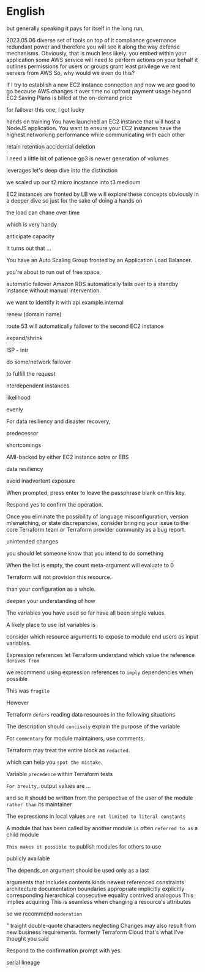 # English

but generally speaking it pays for itself in the long run,

2023.05.06
diverse set of tools
on top of it
compliance
governance
redundant power
and therefore
you will see it along the way
defense mechanisms.
Obviously, that is much less likely.
you embed within your application
some AWS service will need to perform actions on your behalf
it outlines permissions for users or groups
grant least privilege
we rent servers from AWS
So, why would we even do this?

if I try to establish a new EC2 instance connection
and now we are good to go
because AWS changes it over time
no upfront payment
usage beyond EC2 Saving Plans is billed at the on-demand price

for failover
this one, I got lucky

hands on training
You have launched an EC2 instance that will host a NodeJS application.
You want to ensure your EC2 instances have the highest networking performance while communicating with each other

retain
retention
accidential deletion

I need a little bit of patience
gp3 is newer generation of volumes

leverages
let's deep dive into the distinction

we scaled up our t2.micro incstance into t3.medioum

EC2 instances are fronted by LB
we will explore these concepts obviously in a deeper dive
so just for the sake of doing a hands on

the load can chane over time

which is very handy

anticipate
capacity

It turns out that ...

You have an Auto Scaling Group fronted by an Application Load Balancer.

 you're about to run out of free space,

automatic failover
Amazon RDS automatically fails over to a standby instance without manual intervention.

we want to identify it with api.example.internal

renew (domain name)

route 53 will automatically failover to the second EC2 instance

expand/shrink

ISP - intr

do some/network failover

 to fulfill the request

 nterdependent instances

 likelihood

 evenly

For data resiliency and disaster recovery,

predecessor

shortcomings

AMI-backed by either EC2 instance sotre or EBS

data resiliency

avoid inadvertent exposure

When prompted, press enter to leave the passphrase blank on this key.

Respond yes to confirm the operation.

Once you eliminate the possibility of language misconfiguration, version mismatching, or state discrepancies, consider bringing your issue to the core Terraform team or Terraform provider community as a bug report.

unintended changes

you should let someone know that you intend to do something

When the list is empty, the count meta-argument will evaluate to 0

Terraform will not provision this resource.

than your configuration as a whole.

deepen your understanding of how

The variables you have used so far have all been single values.

A likely place to use list variables is

 consider which resource arguments to expose to module end users as input variables.

Expression references let Terraform understand which value the reference `derives from`

 we recommend using expression references to `imply` dependencies when possible

 This was `fragile`

 However

 Terraform `defers` reading data resources in the following situations

The description should `concisely` explain the purpose of the variable

For `commentary` for module maintainers, use comments.

Terraform may treat the entire block as `redacted`.

which can help you `spot the mistake`.

Variable `precedence` within Terraform tests

`For brevity,` output values are ...

and so it should be written from the perspective of the user of the module `rather than` its maintainer

The expressions in local values `are not limited to literal constants`

A module that has been called by another module `is` often `referred to as` a child module

`This makes it possible to` publish modules for others to use

publicly available

The depends_on argument should be used only as a last

arguments
that
includes
contents
kinds
newest
referenced
constraints
architecture
documentation
boundaries
appropriate
implicitly
explicitly
corresponding
hierarchical
consecutive
equality
contrived
analogous
This implies
acquiring
This is seamless when changing a resource's attributes

so we recommend `moderation`

" traight double-quote characters
neglecting
Changes may also result from new business requirements.
formerly Terraform Cloud
that's what I've thought you said

Respond to the confirmation prompt with yes.

serial
lineage
